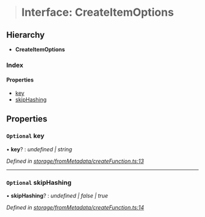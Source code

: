 > # Interface: CreateItemOptions

## Hierarchy

* **CreateItemOptions**

### Index

#### Properties

* [key](_storage_frommetadata_createfunction_.createitemoptions.md#optional-key)
* [skipHashing](_storage_frommetadata_createfunction_.createitemoptions.md#optional-skiphashing)

## Properties

### `Optional` key

• **key**? : *undefined | string*

*Defined in [storage/fromMetadata/createFunction.ts:13](https://github.com/polkadot-js/api/blob/6c9fe76/packages/api-metadata/src/storage/fromMetadata/createFunction.ts#L13)*

___

### `Optional` skipHashing

• **skipHashing**? : *undefined | false | true*

*Defined in [storage/fromMetadata/createFunction.ts:14](https://github.com/polkadot-js/api/blob/6c9fe76/packages/api-metadata/src/storage/fromMetadata/createFunction.ts#L14)*